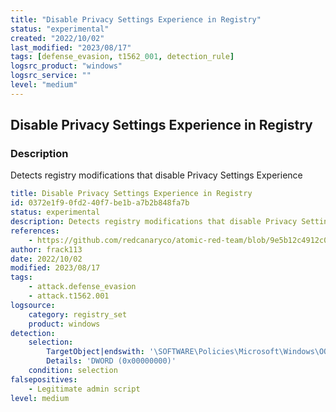 ```yaml
---
title: "Disable Privacy Settings Experience in Registry"
status: "experimental"
created: "2022/10/02"
last_modified: "2023/08/17"
tags: [defense_evasion, t1562_001, detection_rule]
logsrc_product: "windows"
logsrc_service: ""
level: "medium"
---
```


## Disable Privacy Settings Experience in Registry

### Description

Detects registry modifications that disable Privacy Settings Experience

```yml
title: Disable Privacy Settings Experience in Registry
id: 0372e1f9-0fd2-40f7-be1b-a7b2b848fa7b
status: experimental
description: Detects registry modifications that disable Privacy Settings Experience
references:
    - https://github.com/redcanaryco/atomic-red-team/blob/9e5b12c4912c07562aec7500447b11fa3e17e254/atomics/T1562.001/T1562.001.md
author: frack113
date: 2022/10/02
modified: 2023/08/17
tags:
    - attack.defense_evasion
    - attack.t1562.001
logsource:
    category: registry_set
    product: windows
detection:
    selection:
        TargetObject|endswith: '\SOFTWARE\Policies\Microsoft\Windows\OOBE\DisablePrivacyExperience'
        Details: 'DWORD (0x00000000)'
    condition: selection
falsepositives:
    - Legitimate admin script
level: medium

```
